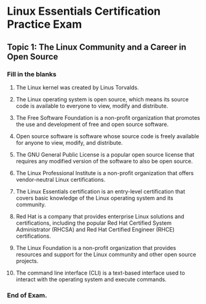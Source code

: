<link rel="stylesheet" type="text/css" href="../../../style.css">

# Linux Essentials Certification Practice Exam
## Topic 1: The Linux Community and a Career in Open Source
### Fill in the blanks

1.    The Linux kernel was created by Linus Torvalds.

2.    The Linux operating system is open source, which means its source code is available to everyone to view, modify and distribute.

3.    The Free Software Foundation is a non-profit organization that promotes the use and development of free and open source software.

4.    Open source software is software whose source code is freely available for anyone to view, modify, and distribute.

5.    The GNU General Public License is a popular open source license that requires any modified version of the software to also be open source.

6.    The Linux Professional Institute is a non-profit organization that offers vendor-neutral Linux certifications.

7.    The Linux Essentials certification is an entry-level certification that covers basic knowledge of the Linux operating system and its community.

8.    Red Hat is a company that provides enterprise Linux solutions and certifications, including the popular Red Hat Certified System Administrator (RHCSA) and Red Hat Certified Engineer (RHCE) certifications.

9.    The Linux Foundation is a non-profit organization that provides resources and support for the Linux community and other open source projects.

10.    The command line interface (CLI) is a text-based interface used to interact with the operating system and execute commands.

### End of Exam.


